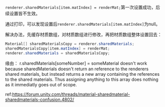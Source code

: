 ``renderer.sharedMaterials[item.matIndex] = renderMat;``第一次设置成功，后续设置皆不生效。

通过打印，可以发现设置后``renderer.sharedMaterials[item.matIndex]``为null。

解决办法，先缓存材质数组，对材质数组进行修改，再把材质数组整体设置回去：
```csharp
Material[] sharedMaterialsCopy = renderer.sharedMaterials;
sharedMaterialsCopy[item.matIndex] = renderMat;
renderer.sharedMaterials = sharedMaterialsCopy;
```  

缘由：
r.sharedMaterials[someNumber] = someMaterial doesn't work because sharedMaterials doesn't return an reference to the renderers shared materials, but instead returns a new array containing the references to the shared materials. Thus assigning anything to this array does nothing as it immediatly goes out of scope.

ref:https://forum.unity.com/threads/material-sharedmaterial-sharedmaterials-confusion.4802/
